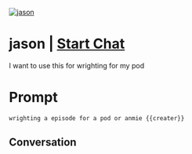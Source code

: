 
[![jason](https://flow-prompt-covers.s3.us-west-1.amazonaws.com/icon/Flat/i1.png)](https://gptcall.net/chat.html?data=%7B%22contact%22%3A%7B%22id%22%3A%22qvpmMBvP7Ddqkju5btg0X%22%2C%22flow%22%3Atrue%7D%7D)
# jason | [Start Chat](https://gptcall.net/chat.html?data=%7B%22contact%22%3A%7B%22id%22%3A%22qvpmMBvP7Ddqkju5btg0X%22%2C%22flow%22%3Atrue%7D%7D)
I want to use this for wrighting for my pod

# Prompt

```
wrighting a episode for a pod or anmie {{creater}}
```

## Conversation




